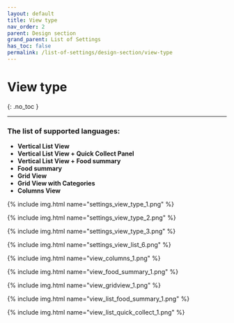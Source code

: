 ```yaml
---
layout: default
title: View type
nav_order: 2
parent: Design section
grand_parent: List of Settings
has_toc: false
permalink: /list-of-settings/design-section/view-type
---
```


# View type
{: .no_toc }

---

### The list of supported languages:
- **Vertical List View**
- **Vertical List View + Quick Collect Panel**
- **Vertical List View + Food summary**
- **Food summary**
- **Grid View**
- **Grid View with Categories**
- **Columns View**

{% include img.html name="settings_view_type_1.png" %}

{% include img.html name="settings_view_type_2.png" %}

{% include img.html name="settings_view_type_3.png" %}

{% include img.html name="settings_view_list_6.png" %}

{% include img.html name="view_columns_1.png" %}

{% include img.html name="view_food_summary_1.png" %}

{% include img.html name="view_gridview_1.png" %}

{% include img.html name="view_list_food_summary_1.png" %}

{% include img.html name="view_list_quick_collect_1.png" %}